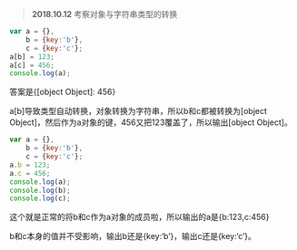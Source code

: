 > **2018.10.12** 考察对象与字符串类型的转换

```js
var a = {},
    b = {key:'b'},
    c = {key:'c'};
a[b] = 123;
a[c] = 456;
console.log(a);
```

答案是{[object Object]: 456}

a[b]导致类型自动转换，对象转换为字符串，所以b和c都被转换为[object Object]，然后作为a对象的键，456又把123覆盖了，所以输出[object Object]。



```js
var a = {},
    b = {key:'b'},
    c = {key:'c'};
a.b = 123;
a.c = 456;
console.log(a);
console.log(b);
console.log(c);
```

这个就是正常的将b和c作为a对象的成员啦，所以输出的a是{b:123,c:456}

b和c本身的值并不受影响，输出b还是{key:‘b’}，输出c还是{key:‘c’}。
